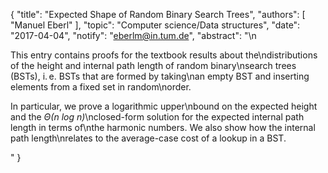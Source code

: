 {
    "title": "Expected Shape of Random Binary Search Trees",
    "authors": [
        "Manuel Eberl"
    ],
    "topic": "Computer science/Data structures",
    "date": "2017-04-04",
    "notify": "eberlm@in.tum.de",
    "abstract": "\n<p>This entry contains proofs for the textbook results about the\ndistributions of the height and internal path length of random binary\nsearch trees (BSTs), i.&thinsp;e. BSTs that are formed by taking\nan empty BST and inserting elements from a fixed set in random\norder.</p>  <p>In particular, we prove a logarithmic upper\nbound on the expected height and the <em>Θ(n log n)</em>\nclosed-form solution for the expected internal path length in terms of\nthe harmonic numbers. We also show how the internal path length\nrelates to the average-case cost of a lookup in a BST.</p>"
}